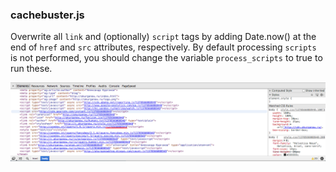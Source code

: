 ### cachebuster.js

Overwrite all `link` and (optionally) `script` tags by adding Date.now() at the end of `href` and `src` attributes, respectively. By default processing `scripts` is not performed, you should change the variable `process_scripts` to true to run these.

[![cachebuster](snippets/cachebuster/cachebuster.png)](snippets/cachebuster/cachebuster.js)